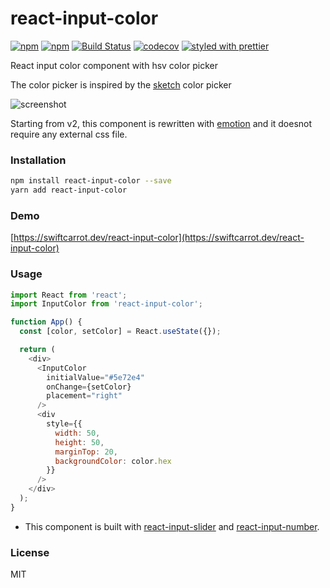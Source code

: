# react-input-color

[![npm](https://img.shields.io/npm/v/react-input-color.svg)](https://www.npmjs.com/package/react-input-color)
[![npm](https://img.shields.io/npm/dm/react-input-color.svg)](https://www.npmjs.com/package/react-input-color)
[![Build Status](https://travis-ci.org/swiftcarrot/react-input-color.svg?branch=master)](https://travis-ci.org/swiftcarrot/react-input-color)
[![codecov](https://codecov.io/gh/swiftcarrot/react-input-color/branch/master/graph/badge.svg)](https://codecov.io/gh/swiftcarrot/react-input-color)
[![styled with prettier](https://img.shields.io/badge/styled_with-prettier-ff69b4.svg)](https://github.com/prettier/prettier)

React input color component with hsv color picker

The color picker is inspired by the [sketch](https://www.sketchapp.com/) color picker

![screenshot](https://raw.githubusercontent.com/swiftcarrot/react-input-color/master/screenshot.png)

Starting from v2, this component is rewritten with [emotion](https://emotion.sh/) and it doesnot require any external css file.

### Installation

```sh
npm install react-input-color --save
yarn add react-input-color
```

### Demo

[https://swiftcarrot.dev/react-input-color](https://swiftcarrot.dev/react-input-color)

### Usage

```javascript
import React from 'react';
import InputColor from 'react-input-color';

function App() {
  const [color, setColor] = React.useState({});

  return (
    <div>
      <InputColor
        initialValue="#5e72e4"
        onChange={setColor}
        placement="right"
      />
      <div
        style={{
          width: 50,
          height: 50,
          marginTop: 20,
          backgroundColor: color.hex
        }}
      />
    </div>
  );
}
```

- This component is built with [react-input-slider](https://github.com/swiftcarrot/react-input-slider) and [react-input-number](https://github.com/swiftcarrot/react-input-number).

### License

MIT
